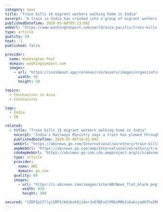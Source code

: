 ```yaml
---
category: news
title: "Train kills 14 migrant workers walking home in India"
excerpt: "A train in India has crashed into a group of migrant workers walking along the railroad tracks on to their way back to their home state, officials and local media said"
publishedDateTime: 2020-05-08T05:13:00Z
webUrl: "https://www.washingtonpost.com/world/asia_pacific/train-kills-14-migrant-workers-walking-home-in-india/2020/05/08/a8c7267c-90e8-11ea-9322-a29e75effc93_story.html"
type: article
quality: 50
heat: -1
published: false

provider:
  name: Washington Post
  domain: washingtonpost.com
  images:
    - url: "https://insideout.app/coronavirus/assets/images/organizations/washingtonpost.com-50x50.jpg"
      width: 50
      height: 50

topics:
  - Coronavirus in Asia
  - Coronavirus

tags:
  - India
  - IN

related:
  - title: "Train kills 15 migrant workers walking home in India"
    excerpt: "India's Railways Ministry says a train has plowed through a group of migrant workers who fell asleep on the tracks after walking back home from a coronavirus lockdown"
    publishedDateTime: 2020-05-08T14:01:00Z
    webUrl: "https://abcnews.go.com/International/wireStory/train-kills-14-migrant-workers-walking-home-india-70571774"
    ampWebUrl: "https://abcnews.go.com/amp/International/wireStory/train-kills-14-migrant-workers-walking-home-india-70571774"
    cdnAmpWebUrl: "https://abcnews-go-com.cdn.ampproject.org/c/s/abcnews.go.com/amp/International/wireStory/train-kills-14-migrant-workers-walking-home-india-70571774"
    type: article
    provider:
      name: ABC
      domain: go.com
    quality: 60
    images:
      - url: "https://s.abcnews.com/images/site/ABCNews_flat_black.png"
        width: 834
        height: 308

secured: "tZDPZp1fllyjSRPS/bKzbv68j1Aer3nD7BEsVlP0bzM0k2s6akxjq467huIRU0I2MkTTYSTapK4yS192LNst48WoPUlbMNo0i/DxZhsTd1f/jZTX61U0E7lt3yPbc2qNeIR1N7LmOwCW/C8LPSPaz3WaVAcuZ6Ju0PvG1ilj6wNjsQKmrR7LCobl3zB4BC9U2tWUUCjaOqX+IyT6HHCRBH9817EdHashEC/kXuDwkWxqay0Rjt5K0iHp9ekE9noCdp8Kv+o7rlOcjRpbr2Q5GwGX5beaiX08on48HKkFJef6ClXs23OgThbNlaI+av36;7Ll1XSV/P5sGN2h2FqqhaA=="
---
```



